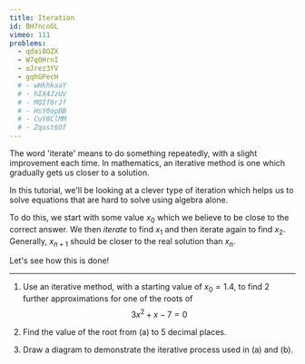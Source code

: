 ```yaml
---
title: Iteration
id: BH7ncoGL
vimeo: 111
problems:
  - qdai8OZX
  - W7q0HrnI
  - oJrez3YV
  - gqhGPecH
  # - wHkhkaaY
  # - hIX4JzUV
  # - MQIf8rJf
  # - HsY0opBB
  # - CuY8ClMM
  # - Zqost6Of
---
```


The word 'iterate' means to do something repeatedly, with a slight improvement each time. In mathematics, an iterative method is one which gradually gets us closer to a solution.

In this tutorial, we'll be looking at a clever type of iteration which helps us to solve equations that are hard to solve using algebra alone.

To do this, we start with some value $x_0$ which we believe to be close to the correct answer. We then *iterate* to find $x_1$ and then iterate again to find $x_2.$ Generally, $x_{n+1}$ should be closer to the real solution than $x_{n}.$

Let's see how this is done!

---

 1. Use an iterative method, with a starting value of $x_0 = 1.4,$ to find $2$ further approximations for one of the roots of
    $$
    3x^2 + x - 7 = 0
    $$

 1. Find the value of the root from (a) to $5$ decimal places.

 1. Draw a diagram to demonstrate the iterative process used in (a) and (b).
